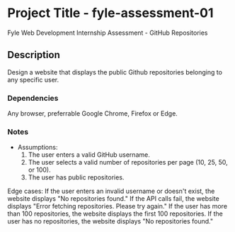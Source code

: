 # Project Title - fyle-assessment-01

Fyle Web Development Internship Assessment - GitHub Repositories

## Description

Design a website that displays the public Github repositories belonging to any specific user.

### Dependencies

Any browser, preferrable Google Chrome, Firefox or Edge.

### Notes

* Assumptions:
  1. The user enters a valid GitHub username.
  2. The user selects a valid number of repositories per page (10, 25, 50, or 100).
  3. The user has public repositories.

Edge cases:
If the user enters an invalid username or doesn't exist, the website displays "No repositories found."
If the API calls fail, the website displays "Error fetching repositories. Please try again."
If the user has more than 100 repositories, the website displays the first 100 repositories.
If the user has no repositories, the website displays "No repositories found."





